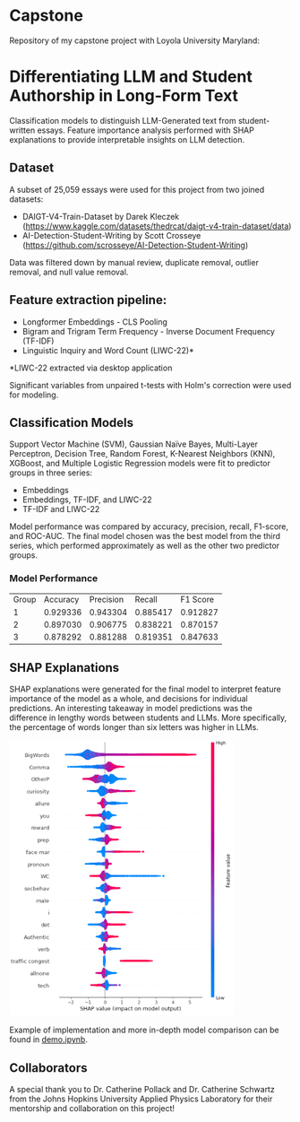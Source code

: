 # Capstone

Repository of my capstone project with Loyola University Maryland: 
# Differentiating LLM and Student Authorship in Long-Form Text

Classification models to distinguish LLM-Generated text from student-written essays. Feature importance analysis performed with SHAP explanations to provide interpretable insights on LLM detection. 

## Dataset
A subset of 25,059 essays were used for this project from two joined datasets:
* DAIGT-V4-Train-Dataset by Darek Kleczek (https://www.kaggle.com/datasets/thedrcat/daigt-v4-train-dataset/data)
* AI-Detection-Student-Writing by Scott Crosseye (https://github.com/scrosseye/AI-Detection-Student-Writing)

Data was filtered down by manual review, duplicate removal, outlier removal, and null value removal. 

## Feature extraction pipeline:
* Longformer Embeddings - CLS Pooling
* Bigram and Trigram Term Frequency - Inverse Document Frequency (TF-IDF)
* Linguistic Inquiry and Word Count (LIWC-22)* 

*LIWC-22 extracted via desktop application

Significant variables from unpaired t-tests with Holm's correction were used for modeling. 

## Classification Models

Support Vector Machine (SVM), Gaussian Naïve Bayes, Multi-Layer Perceptron, Decision Tree, Random Forest, K-Nearest Neighbors (KNN), XGBoost, and Multiple Logistic Regression models were fit to predictor groups in three series:
* Embeddings
* Embeddings, TF-IDF, and LIWC-22
* TF-IDF and LIWC-22

Model performance was compared by accuracy, precision, recall, F1-score, and ROC-AUC. The final model chosen was the best model from the third series, which performed approximately as well as the other two predictor groups.

### Model Performance

|       |           |           |            |          |
|-------|-----------|-----------|------------|----------|
| Group | Accuracy  | Precision | Recall     | F1 Score |
| 1     | 0.929336  | 0.943304  | 0.885417   | 0.912827 |
| 2     | 0.897030  | 0.906775  |  0.838221  | 0.870157 |
| 3     | 0.878292  | 0.881288  | 0.819351   | 0.847633 |

## SHAP Explanations

SHAP explanations were generated for the final model to interpret feature importance of the model as a whole, and decisions for individual predictions. An interesting takeaway in model predictions was the difference in lengthy words between students and LLMs. More specifically, the percentage of words longer than six letters was higher in LLMs. 

![Alt text](Picture1.png)


Example of implementation and more in-depth model comparison can be found in [demo.ipynb](Examples/demo.ipynb).

## Collaborators
A special thank you to Dr. Catherine Pollack and Dr. Catherine Schwartz from the Johns Hopkins University Applied Physics Laboratory for their mentorship and collaboration on this project!
